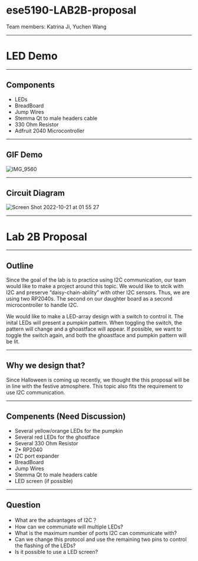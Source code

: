 # ese5190-LAB2B-proposal
Team members: Katrina Ji, Yuchen Wang

---
# LED Demo
---
## Components
- LEDs
- BreadBoard
- Jump Wires
- Stemma Qt to male headers cable
- 330 Ohm Resistor
- Adfruit 2040 Microcontroller 

---
## GIF Demo

![IMG_9560](https://user-images.githubusercontent.com/105755054/197127548-be8c2474-be12-4744-9a43-4de7041ed1a0.GIF)

---
## Circuit Diagram 
![Screen Shot 2022-10-21 at 01 55 27](https://user-images.githubusercontent.com/105755054/197122977-882c0ded-c0b9-4f89-a97a-13723dabf946.png)

---
# Lab 2B Proposal
---
## Outline
Since the goal of the lab is to practice using I2C communication, our team would like to make a project around this topic. We would like to stcik with I2C and preserve “daisy-chain-ability” with other I2C sensors. Thus, we are using two RP2040s. The second on our daughter board as a second microcontroller to handle I2C.

We would like to make a LED-array design with a switch to control it. The inital LEDs will present a pumpkin pattern. When toggling the switch, the pattern will change and a ghoastface will appear. If possible, we want to toggle the switch again, and both the ghoastface and pumpkin pattern will be lit. 

---
## Why we design that?
Since Halloween is coming up recently, we thought the this proposal will be in line with the festive atmosphere. This topic also fits the requirement to use I2C communication.

---
## Compenents (Need Discussion)
- Several yellow/orange LEDs for the pumpkin
- Several red LEDs for the ghostface
- Several 330 Ohm Resistor
- 2* RP2040
- I2C port expander
- BreadBoard
- Jump Wires
- Stemma Qt to male headers cable
- LED screen (if possible)

---
## Question
- What are the advantages of I2C？
- How can we communiate will multiple LEDs?
- What is the maximum number of ports I2C can communicate with?
- Can we change this protocol and use the remaining two pins to control the flashing of the LEDs?
- Is it possible to use a LED screen?

